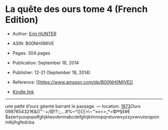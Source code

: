 # La quête des ours tome 4 (French Edition)

* Author: [Erin HUNTER](https://www.amazon.comundefined)
* ASIN: B00NH0MIVE

* Pages: 304 pages
* Publication: September 18, 2014
* Publisher: 12-21 (September 18, 2014)
* Reference: [[https://www.amazon.com/dp/B00NH0MIVE]]
* [Kindle link](kindle://book?action=open&asin=B00NH0MIVE)


---
une patte d’ours géante barrant le passage. — location: [1873](kindle://book?action=open&asin=B00NH0MIVE&location=1873)Ours 0987654321€&()"'-+/@!?:;,…#%~^[]{}|=\¬™«»<>_*=©®§¢¥€$azertyuiopqsdfghjklwxvbnmabcdefghijklmnopqrstuvwxyzzyxwvutsrqponmlkjihgfedcba

